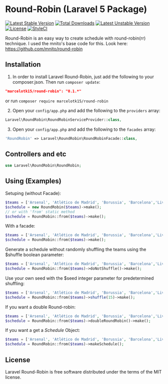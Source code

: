 # Round-Robin (Laravel 5 Package)
[![Latest Stable Version](https://poser.pugx.org/marcelotk15/round-robin/v/stable)](https://packagist.org/packages/marcelotk15/round-robin) [![Total Downloads](https://poser.pugx.org/marcelotk15/round-robin/downloads)](https://packagist.org/packages/marcelotk15/round-robin)
[![Latest Unstable Version](https://poser.pugx.org/marcelotk15/round-robin/v/unstable)](https://packagist.org/packages/marcelotk15/round-robin)
[![License](https://poser.pugx.org/marcelotk15/round-robin/license)](https://packagist.org/packages/marcelotk15/round-robin)
[![StyleCI](https://github.styleci.io/repos/82237035/shield?branch=master)](https://github.styleci.io/repos/82237035)

Round-Robin is an easy way to create schedule with round-robin(rr) technique. I used the mnito's base code for this. Look here: https://github.com/mnito/round-robin

## Installation
1) In order to install Laravel Round-Robin, just add the following to your composer.json. Then run `composer update`:
```json
"marcelotk15/round-robin": "0.1.*"
```
or run `composer require marcelotk15/round-robin`

2) Open your `config/app.php` and add the following to the `providers` array:
```php
Laravel\RoundRobin\RoundRobinServiceProvider::class,
```

3) Open your `config/app.php` and add the following to the `facades` array:
```php
'RoundRobin' => Laravel\RoundRobin\RoundRobinFacade::class,
```


## Controllers and etc
```php
use Laravel\RoundRobin\RoundRobin;
```


## Using (Examples)
Setuping (without Facade):
```php
$teams = ['Arsenal', 'Atlético de Madrid', 'Borussia', 'Barcelona','Liverpool', 'Bayer 04', 'Real Madrid'];
$schedule = new RoundRobin($teams)->make();
// or with 'from' static method
$schedule = RoundRobin::from($teams)->make();
```

With a facade:
```php
$teams = ['Arsenal', 'Atlético de Madrid', 'Borussia', 'Barcelona','Liverpool', 'Bayer 04', 'Real Madrid'];
$schedule = RoundRobin::from($teams)->make();
```


Generate a schedule without randomly shuffling the teams using the $shuffle boolean parameter:
```php
$teams = ['Arsenal', 'Atlético de Madrid', 'Borussia', 'Barcelona','Liverpool', 'Bayer 04', 'Real Madrid'];
$schedule = RoundRobin::from($teams)->doNotShuffle()->make();
```

Use your own seed with the $seed integer parameter for predetermined shuffling:
```php
$teams = ['Arsenal', 'Atlético de Madrid', 'Borussia', 'Barcelona','Liverpool', 'Bayer 04', 'Real Madrid'];
$schedule = RoundRobin::from($teams)->shuffle(15)->make();
```

If you want a double Round-robin:
```php
$teams = ['Arsenal', 'Atlético de Madrid', 'Borussia', 'Barcelona','Liverpool', 'Bayer 04', 'Real Madrid'];
$schedule = RoundRobin::from($teams)->doubleRoundRobin()->make();
```

If you want a get a *Schedule* Object:
```php
$teams = ['Arsenal', 'Atlético de Madrid', 'Borussia', 'Barcelona','Liverpool', 'Bayer 04', 'Real Madrid'];
$schedule = RoundRobin::from($teams)->makeSchedule();
```

## License
Laravel Round-Robin is free software distributed under the terms of the MIT license.

